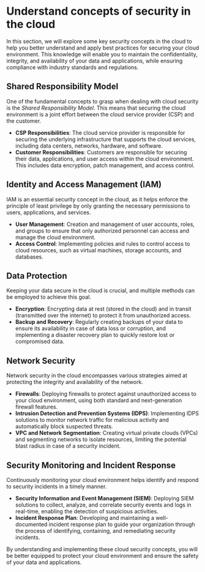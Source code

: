 # Understand concepts of security in the cloud

In this section, we will explore some key security concepts in the cloud to help you better understand and apply best practices for securing your cloud environment. This knowledge will enable you to maintain the confidentiality, integrity, and availability of your data and applications, while ensuring compliance with industry standards and regulations.

## Shared Responsibility Model

One of the fundamental concepts to grasp when dealing with cloud security is the _Shared Responsibility Model_. This means that securing the cloud environment is a joint effort between the cloud service provider (CSP) and the customer.

- **CSP Responsibilities**: The cloud service provider is responsible for securing the underlying infrastructure that supports the cloud services, including data centers, networks, hardware, and software.
- **Customer Responsibilities**: Customers are responsible for securing their data, applications, and user access within the cloud environment. This includes data encryption, patch management, and access control.

## Identity and Access Management (IAM)

IAM is an essential security concept in the cloud, as it helps enforce the principle of least privilege by only granting the necessary permissions to users, applications, and services.

- **User Management**: Creation and management of user accounts, roles, and groups to ensure that only authorized personnel can access and manage the cloud environment.
- **Access Control**: Implementing policies and rules to control access to cloud resources, such as virtual machines, storage accounts, and databases.

## Data Protection

Keeping your data secure in the cloud is crucial, and multiple methods can be employed to achieve this goal.

- **Encryption**: Encrypting data at rest (stored in the cloud) and in transit (transmitted over the internet) to protect it from unauthorized access.
- **Backup and Recovery**: Regularly creating backups of your data to ensure its availability in case of data loss or corruption, and implementing a disaster recovery plan to quickly restore lost or compromised data.

## Network Security

Network security in the cloud encompasses various strategies aimed at protecting the integrity and availability of the network.

- **Firewalls**: Deploying firewalls to protect against unauthorized access to your cloud environment, using both standard and next-generation firewall features.
- **Intrusion Detection and Prevention Systems (IDPS)**: Implementing IDPS solutions to monitor network traffic for malicious activity and automatically block suspected threats.
- **VPC and Network Segmentation**: Creating virtual private clouds (VPCs) and segmenting networks to isolate resources, limiting the potential blast radius in case of a security incident.

## Security Monitoring and Incident Response

Continuously monitoring your cloud environment helps identify and respond to security incidents in a timely manner.

- **Security Information and Event Management (SIEM)**: Deploying SIEM solutions to collect, analyze, and correlate security events and logs in real-time, enabling the detection of suspicious activities.
- **Incident Response Plan**: Developing and maintaining a well-documented incident response plan to guide your organization through the process of identifying, containing, and remediating security incidents.

By understanding and implementing these cloud security concepts, you will be better equipped to protect your cloud environment and ensure the safety of your data and applications.
